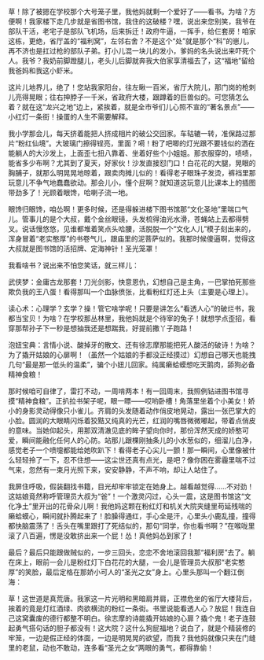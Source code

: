 草！除了被摁在学校那个大号笼子里，我他妈就剩一个爱好了——看书。为啥？方便啊！我家楼下走几步就是省图书馆，我住的这破楼？嘿，说出来您别笑，我爷在部队干活，老宅子是部队飞机场，后来拆迁！政府牛逼，一挥手，给仨套房！咱家这栋，更绝，省厅盖的“福利窝”，左邻右舍？不是这个“处”就是那个“科”的崽儿，再不济也是扛过枪的部队子弟。打小儿混一块儿的发小，爹妈的名头说出来吓死个人。我爷？我奶前脚蹬腿儿，老头儿后脚就奔我大伯家享清福去了，这“福地”留给我爸妈和我这小虾米。

这片儿地界儿，绝了！您站我家阳台，往左瞅一百米，省厅大院儿，那门岗的枪刺儿亮得晃眼；往右抻脖子一千米，省政府大楼，跟蹲着的巨兽似的。可您猜怎么着？就在这“龙兴之地”边上，紧挨着，就是全市爷们儿心照不宣的“著名景点”——小红灯一条街！操蛋的人生不需要解释。

我小学那会儿，每天挤着能把人挤成相片的破公交回家。车轱辘一转，准保路过那片“粉红仙境”。大玻璃门擦得锃亮，里面？嗬！粉了吧唧的灯光跟不要钱似的洒在能躺人的大沙发上，上面歪七扭八靠着、坐着好些个小姐姐。那衣服穿的，啧啧，能省多少布啊？尤其到了夏天，好家伙！沙发直接怼门口！白花花的大腿，晃眼的胸脯子，就那么明晃晃地晾着，跟卖肉摊儿似的！看得老子眼珠子发烫，裤裆里那玩意儿不争气地蠢蠢欲动。那会儿小，懂个屁啊？就知道这玩意儿比课本上的插图带劲多了！光顾着眼馋，哈喇子流一地。

眼馋归眼馋，咱怂啊！更多时候，还是得躲进楼下图书馆那“文化圣地”里喘口气儿。管事儿的是个大叔，戴个金丝眼镜，头发梳得油光水滑，苍蝇站上去都得劈叉。说话慢悠悠，见谁都堆着笑点头哈腰，活脱脱一个“文化人儿”模子刻出来的，浑身冒着“老实憨厚”的书卷气儿，跟庙里的泥菩萨似的。我那时候傻逼啊，觉得这大叔就是图书馆的活招牌、定海神针！圣光笼罩！

我看啥书？说出来不怕您笑话，就三样儿：

武侠梦：金庸古龙那套！刀光剑影，快意恩仇，幻想自己是主角，一巴掌拍死那些欺负我的王八蛋！看得那叫一个血脉偾张，比看粉红灯还上头（主要是心理上）。

读心术：心理学？玄学？操！管它啥学呢！只要是讲怎么“看透人心”的破烂书，我都当宝贝！为啥？在学校那丛林里，我他妈就是个待宰的兔子！就想学点歪招，看穿那帮孙子下一秒是想抽我还是想踹我，好提前撒丫子跑路！

泡妞宝典：言情小说、酸掉牙的散文、还有徐志摩那能把死人酸活的破诗！为啥？为了撬开姑娘的心扉啊！（虽然一个姑娘的手都没正经摸过）幻想自己哪天也能拽几句“最是那一低头的温柔”，骗个小妞儿回家。纯属癞蛤蟆想吃天鹅肉，舔狗必备精神食粮！

那时候咱可自律了，雷打不动，一周啃两本！有一回周末，我照例钻进图书馆寻摸“精神食粮”。正扒拉书架子呢，眼一瞟——哎哟卧槽！角落里坐着个小美女！娇小的身影灵动得像只小雀儿。齐肩的头发随着动作俏皮地晃动，露出一张巴掌大的小脸。圆润的大眼睛闪烁着狡黠又纯真的光芒，红润的嘴唇微微嘟起，带着点俏皮的意味。当她仰起头，用那双清澈见底的眸子望向你时，那份浑然天成的娇憨可爱，瞬间能融化任何人的心防。站那儿跟棵刚抽条儿的小水葱似的，细溜儿白净，感觉老子一个喷嚏都能给她吹趴下！看得老子心尖儿一颤！那一瞬间，心里像被什么轻轻拎了一下，忍不住想——这尘世还真有点光，是吧？像你困在雾霾里喘不过气来，忽然有一束月光照下来，安安静静，不声不响，却让人站住了。

我屏住呼吸，假装翻找书籍，目光却牢牢锁定在她身上。越看越觉得……不对劲！这姑娘竟然称呼管理员大叔为“爸”！一个激灵闪过，心头一震，这是图书馆这“文化净土”里开出的花骨朵儿啊！我他妈这颗在粉红灯和机关大院夹缝里苟延残喘的癞蛤蟆心，瞬间就扑腾起来了！脸臊得通红，手心全是汗，心里头小鹿乱撞，撞得都快脑震荡了！舌头在嘴里跟打了死结似的，那句“同学，你也看书啊？”在喉咙里滚了八百遍，愣是没敢挤出来一个屁！怂！真他妈怂到家了！

最后？最后只能跟做贼似的，一步三回头，恋恋不舍地滚回我那“福利房”去了。躺在床上，眼前一会儿是粉红灯下白花花的大腿，一会儿是管理员大叔那“老实憨厚”的笑脸，最后定格在那娇小可人的“圣光之女”身上。心里头那叫一个翻江倒海：

草！这世道是真荒唐。我家这一片光明和黑暗肩并肩，正襟危坐的省厅大楼背后，挨着的竟是灯红酒绿、肉欲横流的粉红一条街。书里说能看透人心？放屁！我连自己这窝囊废的德行都整不明白。徐志摩的诗能撬开姑娘的心扉？撬个鬼！老子连鼓起勇气搭句话的胆子都没有！这大院？这什么狗屁福地？说白了，就是个精装修的牢笼，一边是假正经的体面，一边是明晃晃的欲望，而我？我他妈就像只夹在门缝里的老鼠，动也不敢动，连多看“圣光之女”两眼的勇气，都得靠偷！
